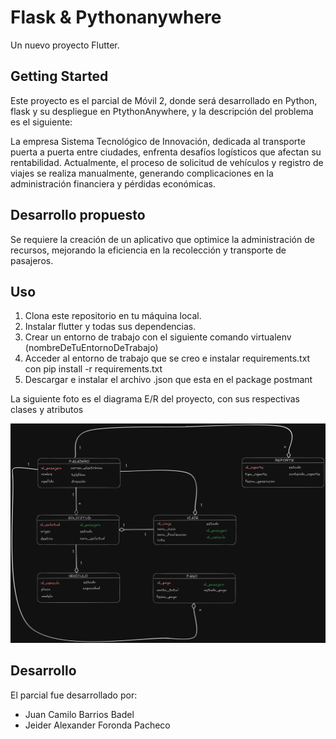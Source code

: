 # Flask & Pythonanywhere

Un nuevo proyecto Flutter.

## Getting Started

Este proyecto es el parcial de Móvil 2, donde será desarrollado en Python, flask y su despliegue en PtythonAnywhere, y la descripción del problema es el siguiente: 

La empresa Sistema Tecnológico de Innovación, dedicada al transporte puerta a puerta entre ciudades, enfrenta desafíos logísticos que afectan su rentabilidad. Actualmente, el proceso de solicitud de vehículos y registro de viajes se realiza manualmente, generando complicaciones en la administración financiera y pérdidas económicas.

## Desarrollo propuesto 

Se requiere la creación de un aplicativo que optimice la administración de recursos, mejorando la eficiencia en la recolección y transporte de pasajeros.

## Uso

1. Clona este repositorio en tu máquina local.
2. Instalar flutter y todas sus dependencias.
3. Crear un entorno de trabajo con el siguiente comando virtualenv (nombreDeTuEntornoDeTrabajo)
4. Acceder al entorno de trabajo que se creo e instalar requirements.txt con pip install -r requirements.txt
5. Descargar e instalar el archivo .json que esta en el package  postmant

La siguiente foto es el diagrama E/R del proyecto, con sus respectivas clases y atributos

![E/R](diagrama/diagrama_entidad_relacion.png)

## Desarrollo 
El parcial fue desarrollado por:

* Juan Camilo Barrios Badel
* Jeider Alexander Foronda Pacheco
